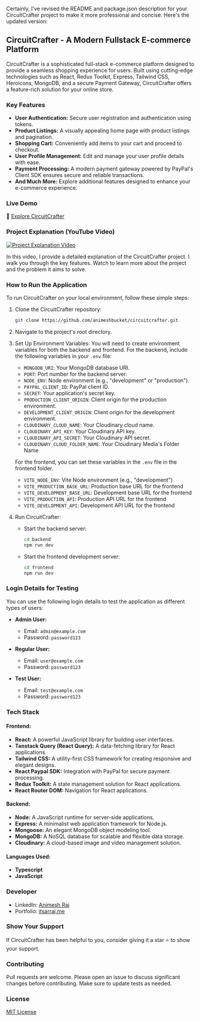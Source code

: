 Certainly, I've revised the README and package.json description for your CircuitCrafter project to make it more professional and concise. Here's the updated version:

## CircuitCrafter - A Modern Fullstack E-commerce Platform

CircuitCrafter is a sophisticated full-stack e-commerce platform designed to provide a seamless shopping experience for users. Built using cutting-edge technologies such as React, Redux Toolkit, Express, Tailwind CSS, Heroicons, MongoDB, and a secure Payment Gateway, CircuitCrafter offers a feature-rich solution for your online store.

### Key Features

- **User Authentication:** Secure user registration and authentication using tokens.
- **Product Listings:** A visually appealing home page with product listings and pagination.
- **Shopping Cart:** Conveniently add items to your cart and proceed to checkout.
- **User Profile Management:** Edit and manage your user profile details with ease.
- **Payment Processing:** A modern payment gateway powered by PayPal's Client SDK ensures secure and reliable transactions.
- **And Much More:** Explore additional features designed to enhance your e-commerce experience.

### Live Demo

🚀 [Explore CircuitCrafter](https://www.circuitcrafter.itsarraj.me/)

### Project Explanation (YouTube Video)

[![Project Explanation Video](https://img.youtube.com/vi/GFa9WL186EI/0.jpg)](https://youtu.be/GFa9WL186EI)

In this video, I provide a detailed explanation of the CircuitCrafter project. I walk you through the key features. Watch to learn more about the project and the problem it aims to solve.

### How to Run the Application

To run CircuitCrafter on your local environment, follow these simple steps:

1. Clone the CircuitCrafter repository:

   ```bash
   git clone https://github.com/animeshbucket/circuitcrafter.git
   ```

2. Navigate to the project's root directory.

3. Set Up Environment Variables: You will need to create environment variables for both the backend and frontend. For the backend, include the following variables in your `.env` file:

   - `MONGODB_URI`: Your MongoDB database URI.
   - `PORT`: Port number for the backend server.
   - `NODE_ENV`: Node environment (e.g., "development" or "production").
   - `PAYPAL_CLIENT_ID`: PayPal client ID.
   - `SECRET`: Your application's secret key.
   - `PRODUCTION_CLIENT_ORIGIN`: Client origin for the production environment.
   - `DEVELOPMENT_CLIENT_ORIGIN`: Client origin for the development environment.
   - `CLOUDINARY_CLOUD_NAME`: Your Cloudinary cloud name.
   - `CLOUDINARY_API_KEY`: Your Cloudinary API key.
   - `CLOUDINARY_API_SECRET`: Your Cloudinary API secret.
   - `CLOUDINARY_CLOUD_FOLDER_NAME`: Your Cloudinary Media's Folder Name

   For the frontend, you can set these variables in the `.env` file in the frontend folder.

   - `VITE_NODE_ENV`: Vite Node environment (e.g., "development")
   - `VITE_PRODUCTION_BASE_URL`: Production base URL for the frontend
   - `VITE_DEVELOPMENT_BASE_URL`: Development base URL for the frontend
   - `VITE_PRODUCTION_API`: Production API URL for the frontend
   - `VITE_DEVELOPMENT_API`: Development API URL for the frontend

4. Run CircuitCrafter:

   - Start the backend server:

     ```bash
     cd backend
     npm run dev
     ```

   - Start the frontend development server:
     ```bash
     cd frontend
     npm run dev
     ```

### Login Details for Testing

You can use the following login details to test the application as different types of users:

- **Admin User:**

  - Email: `admin@example.com`
  - Password: `password123`

- **Regular User:**

  - Email: `user@example.com`
  - Password: `password123`

- **Test User:**
  - Email: `test@example.com`
  - Password: `password123`

### Tech Stack

#### Frontend:

- **React:** A powerful JavaScript library for building user interfaces.
- **Tanstack Query (React Query):** A data-fetching library for React applications.
- **Tailwind CSS:** A utility-first CSS framework for creating responsive and elegant designs.
- **React Paypal SDK:** Integration with PayPal for secure payment processing.
- **Redux Toolkit:** A state management solution for React applications.
- **React Router DOM:** Navigation for React applications.

#### Backend:

- **Node:** A JavaScript runtime for server-side applications.
- **Express:** A minimalist web application framework for Node.js.
- **Mongoose:** An elegant MongoDB object modeling tool.
- **MongoDB:** A NoSQL database for scalable and flexible data storage.
- **Cloudinary:** A cloud-based image and video management solution.

#### Languages Used:

- **Typescript**
- **JavaScript**

### Developer

- LinkedIn: [Animesh Raj](https://www.linkedin.com/in/itsarraj/)
- Portfolio: [itsarraj.me](https://itsarraj.me/)

### Show Your Support

If CircuitCrafter has been helpful to you, consider giving it a star ⭐ to show your support.

### Contributing

Pull requests are welcome. Please open an issue to discuss significant changes before contributing. Make sure to update tests as needed.

### License

[MIT License](https://choosealicense.com/licenses/mit/)
